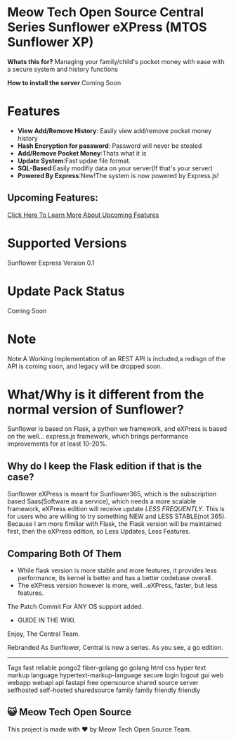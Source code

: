 # Meow Tech Open Source Central Series Sunflower eXPress (MTOS Sunflower XP)

**Whats this for?** Managing your family/child's pocket money with ease with a secure system and history functions

**How to install the server** Coming Soon

# Features
* **View Add/Remove History**: Easily view add/remove pocket money history
* **Hash Encryption for password**: Password will never be stealed
* **Add/Remove Pocket Money**:Thats what it is
* **Update System**:Fast updae file format.
* **SQL-Based**:Easily modifiy data on your server(If that's your server)
* **Powered By Express**:New!The system is now powered by Express.js!

## Upcoming Features:
[Click Here To Learn More About Upcoming Features](upcoming.md)

# Supported Versions
Sunflower Express Version 0.1

# Update Pack Status
Coming Soon

# Note
Note:A Working Implementation of an REST API is included,a redisgn of the API is coming soon, and legacy will be dropped soon.

# What/Why is it different from the normal version of Sunflower?
Sunflower is based on Flask, a python we framework, and eXPress is based on the well... express.js framework, which brings performance improvements for at least 10-20%.

## Why do I keep the Flask edition if that is the case?
Sunflower eXPress is meant for Sunflower365, which is the subscription based Saas(Software as a service), which needs a more scalable framework, eXPress edition will receive update *LESS FREQUENTLY*. This is for users who are willing to try something NEW and LESS STABLE(not 365). Because I am more fimiliar with Flask, the Flask version will be maintained first, then the eXPress edition, so Less Updates, Less Features.

## Comparing Both Of Them
- While flask version is more stable and more features, it provides less performance, its kernel is better and has a better codebase overall.
- The eXPress version however is more, well...eXPress, faster, but less features.

The Patch Commit For ANY OS support added.
* GUIDE IN THE WIKI.


Enjoy,
The Central Team.

Rebranded As Sunflower, Central is now a series.
As you see, a go edition.

-----------------------------------------------------
Tags
fast reliable pongo2 fiber-golang go golang html css hyper text markup language hypertext-markup-language secure login logout gui web webapp webapi api fastapi free opensource shared source server selfhosted self-hosted sharedsource family family friendly friendly





## 😺 Meow Tech Open Source
This project is made with ❤ by Meow Tech Open Source Team.
